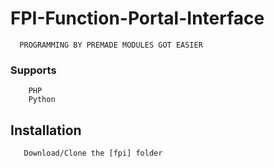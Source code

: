 # FPI-Function-Portal-Interface


      PROGRAMMING BY PREMADE MODULES GOT EASIER
      
   ### Supports
        PHP
        Python
          
   ## Installation       
       Download/Clone the [fpi] folder
       
